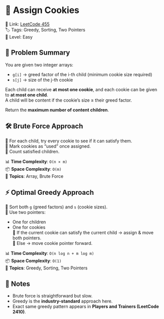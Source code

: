 # 🍪 Assign Cookies  

🔗 Link: [LeetCode 455](https://leetcode.com/problems/assign-cookies/)  
🏷️ Tags: Greedy, Sorting, Two Pointers  
🧱 Level: Easy  

## 🧠 Problem Summary  

You are given two integer arrays:  
- `g[i]` → greed factor of the i-th child (minimum cookie size required)  
- `s[j]` → size of the j-th cookie  

Each child can receive **at most one cookie**, and each cookie can be given to **at most one child**.  
A child will be content if the cookie’s size ≥ their greed factor.  

Return the **maximum number of content children**.  

## 🛠️ Brute Force Approach  

🔹 For each child, try every cookie to see if it can satisfy them.  
🔹 Mark cookies as “used” once assigned.  
🔹 Count satisfied children.  

📊 **Time Complexity**: `O(n × m)`  
📦 **Space Complexity**: `O(m)`  
🧠 **Topics**: Array, Brute Force  

## ⚡ Optimal Greedy Approach  

🔹 Sort both `g` (greed factors) and `s` (cookie sizes).  
🔹 Use two pointers:  
   - One for children  
   - One for cookies  
🔹 If the current cookie can satisfy the current child → assign & move both pointers.  
🔹 Else → move cookie pointer forward.  

📊 **Time Complexity**: `O(n log n + m log m)`  
📦 **Space Complexity**: `O(1)`  
🧠 **Topics**: Greedy, Sorting, Two Pointers  

## 📌 Notes  

- Brute force is straightforward but slow.  
- Greedy is the **industry-standard** approach here.  
- Exact same greedy pattern appears in **Players and Trainers (LeetCode 2410)**.  